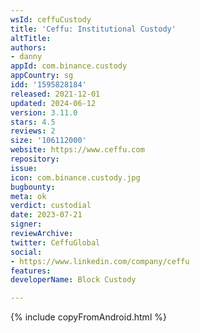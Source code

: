 ```yaml
---
wsId: ceffuCustody
title: 'Ceffu: Institutional Custody'
altTitle: 
authors:
- danny
appId: com.binance.custody
appCountry: sg
idd: '1595828184'
released: 2021-12-01
updated: 2024-06-12
version: 3.11.0
stars: 4.5
reviews: 2
size: '106112000'
website: https://www.ceffu.com
repository: 
issue: 
icon: com.binance.custody.jpg
bugbounty: 
meta: ok
verdict: custodial
date: 2023-07-21
signer: 
reviewArchive: 
twitter: CeffuGlobal
social:
- https://www.linkedin.com/company/ceffu
features: 
developerName: Block Custody

---
```


{% include copyFromAndroid.html %}